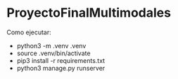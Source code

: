 # ProyectoFinalMultimodales

Como ejecutar:

- python3 -m .venv .venv
- source .venv/bin/activate
- pip3 install -r requirements.txt
- python3 manage.py runserver
